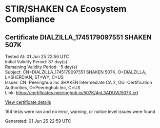 # STIR/SHAKEN CA Ecosystem Compliance

## Certificate DIALZILLA_1745179097551 SHAKEN 507K

Tested At: 01 Jun 25 22:56 UTC\
Initial Validity Period: 37 day(s)\
Remaining Validity Period: -5 day(s)\
Subject: CN=DIALZILLA_1745179097551 SHAKEN 507K, O=DIALZILLA, L=SHERDIAN, ST=WY, C=US\
Issuer: CN=Peeringhub Inc SHAKEN Intermediate CA 2, OU=Certification Authorities, O=Peeringhub Inc, C=US\
Link: https://certificates.peeringhub.io/507K/4pL3ADUW/507K.crt

[View certificate details](https://x509.io/?cert=MIIDJzCCAs6gAwIBAgIRAJB7tyimF8uhWkkfvh%2FrHbcwCgYIKoZIzj0EAwIwfDELMAkGA1UEBhMCVVMxFzAVBgNVBAoMDlBlZXJpbmdodWIgSW5jMSIwIAYDVQQLDBlDZXJ0aWZpY2F0aW9uIEF1dGhvcml0aWVzMTAwLgYDVQQDDCdQZWVyaW5naHViIEluYyBTSEFLRU4gSW50ZXJtZWRpYXRlIENBIDIwHhcNMjUwNDIwMTk1ODE3WhcNMjUwNTI3MDM1NTI5WjBvMQswCQYDVQQGEwJVUzELMAkGA1UECAwCV1kxETAPBgNVBAcMCFNIRVJESUFOMRIwEAYDVQQKDAlESUFMWklMTEExLDAqBgNVBAMMI0RJQUxaSUxMQV8xNzQ1MTc5MDk3NTUxIFNIQUtFTiA1MDdLMFkwEwYHKoZIzj0CAQYIKoZIzj0DAQcDQgAEtnGhz%2BSSWiqC3Vtx%2Fhi5YJ%2FeKX70SPaE6wxhnzksbNM0isUaNFWu6%2Fis1eNb2pgTdWLYY4DfND%2FpiK8G9jdvlKOCATwwggE4MA4GA1UdDwEB%2FwQEAwIHgDAMBgNVHRMBAf8EAjAAMB0GA1UdDgQWBBQWejDszOPOnMqvzfPgt9Qwo34%2FtjAfBgNVHSMEGDAWgBSuoXNRiClXEcoMqfSxCm5OuEtNBzAXBgNVHSAEEDAOMAwGCmCGSAGG%2FwkBAQQwFgYIKwYBBQUHARoECjAIoAYWBDUwN0swgaYGA1UdHwSBnjCBmzCBmKA6oDiGNmh0dHBzOi8vYXV0aGVudGljYXRlLWFwaS5pY29uZWN0aXYuY29tL2Rvd25sb2FkL3YxL2NybKJapFgwVjEUMBIGA1UEBwwLQnJpZGdld2F0ZXIxCzAJBgNVBAgMAk5KMRMwEQYDVQQDDApTVEktUEEgQ1JMMQswCQYDVQQGEwJVUzEPMA0GA1UECgwGU1RJLVBBMAoGCCqGSM49BAMCA0cAMEQCIGctmMAeCuCBv9sVa%2FpT4TxcQ0SOUBlCJwY8v97TCaaGAiAJnyKftkROgTgug0GCS2qIfII56H7hoMt%2Bfq3a%2FRXQPQ%3D%3D)

164 tests were ran and no error, warning, or notice level issues were found


Generated: 01 Jun 25 22:59 UTC